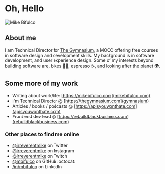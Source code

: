 # Oh, Hello
![Mike Bifulco](https://github.com/mbifulco/mbifulco/blob/master/mike-bifulco-headshot-1.png)

## About me
I am Technical Director for [The Gymnasium](http://www.thegymnasium.com), a MOOC offering free courses in software design and development skills.  My background is in software development, and user experience design. Some of my interests beyond building software are, bikes 🚴‍♀️, espresso ☕, and looking after the planet 🌍.   

## Some more of my work
- Writing about work/life: [https://mikebifulco.com](mikebifulco.com)
- I'm Technical Director @ [https://thegymnasium.com](gymnasium)
- Articles / books / podcasts @ [https://apisyouwonthate.com](apisyouwonthate.com)
- Front end dev lead @ [https://rebuildblackbusiness.com](rebuildblackbusiness.com) 

### Other places to find me online
- [@irreverentmike](http://twitter.com/irreverentmike) on Twitter
- [@irreverentmike](http://instagram.com/irreverentmike) on Instagram
- [@irreverentmike](https://www.twitch.tv/irreverentmike) on Twitch
- [@mbifulco](https://github.com/mbifulco) on GitHub :octocat:
- [/in/mbifulco](https://linkedin.com/in/mbifulco) on LinkedIn
